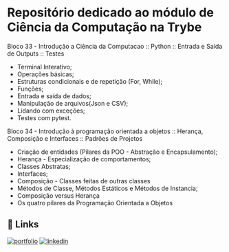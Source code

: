 
# Repositório dedicado ao módulo de Ciência da Computação na Trybe

Bloco 33 - Introdução a Ciência da Computacao :: Python :: Entrada e Saída de Outputs :: Testes

- Terminal Interativo;
- Operações básicas;
- Estruturas condicionais e de repetição (For, While);
- Funções;
- Entrada e saída de dados;
- Manipulação de arquivos(Json e CSV);
- Lidando com exceções;
- Testes com pytest.


Bloco 34 - Introdução à programação orientada a objetos :: Herança, Composição e Interfaces :: Padrões de Projetos

- Criação de entidades (Pilares da POO - Abstração e Encapsulamento);
- Herança - Especialização de comportamentos;
- Classes Abstratas;
- Interfaces;
- Composição - Classes feitas de outras classes
- Métodos de Classe, Métodos Estáticos e Métodos de Instancia;
- Composição versus Herança
- Os quatro pilares da Programação Orientada a Objetos


## 🔗 Links
[![portfolio](https://img.shields.io/badge/my_portfolio-000?style=for-the-badge&logo=ko-fi&logoColor=white)](https://github.com/vitorgonzaga)
[![linkedin](https://img.shields.io/badge/linkedin-0A66C2?style=for-the-badge&logo=linkedin&logoColor=white)](https://www.linkedin.com/in/vitorgonzaga/)


